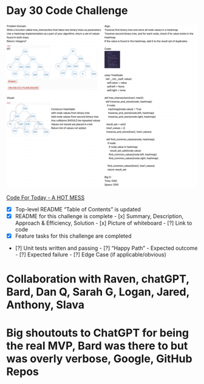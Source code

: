 # Day 30 Code Challenge

![Challenge 32 Visual](./images/Code32.png)

[Code For Today - A HOT MESS](https://github.com/iAmAndrewCarroll/data-structures-and-algorithms/blob/main/python/code_challenges/tree_intersection.py)

 - [x] Top-level README “Table of Contents” is updated
 - [x] README for this challenge is complete
       - [x] Summary, Description, Approach & Efficiency, Solution
       - [x] Picture of whiteboard
       - [?] Link to code
 - [x] Feature tasks for this challenge are completed
 - [?] Unit tests written and passing
       - [?] “Happy Path” - Expected outcome
       - [?] Expected failure
       - [?] Edge Case (if applicable/obvious)

# Collaboration with Raven, chatGPT, Bard, Dan Q, Sarah G, Logan, Jared, Anthony, Slava

# Big shoutouts to ChatGPT for being the real MVP, Bard was there to but was overly verbose, Google, GitHub Repos
